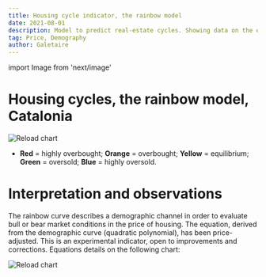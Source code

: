 ```yaml
---
title: Housing cycle indicator, the rainbow model
date: 2021-08-01
description: Model to predict real-estate cycles. Showing data on the evolution of housing prices (inflation-adjusted), crossed with the demographic curve (rainbow).
tag: Price, Demography
author: Galetaire
---
```


import Image from 'next/image'

# Housing cycles, the rainbow model, Catalonia

<Image
  src="/images/rainbow.png"
  alt="Reload chart"
  width={1065}
  height={571}
  priority
  className="next-image"
/>

- **Red** = highly overbought; **Orange** = overbought; **Yellow** = equilibrium; **Green** = oversold; **Blue** = highly oversold.

# Interpretation and observations

The rainbow curve describes a demographic channel in order to evaluate bull or bear market conditions in the price of housing. The equation, derived from the demographic curve (quadratic polynomial), has been price-adjusted. This is an experimental indicator, open to improvements and corrections. Equations details on the following chart:

<Image
  src="/images/rainbowsource.png"
  alt="Reload chart"
  width={1001}
  height={516}
  priority
  className="next-image"
/>
